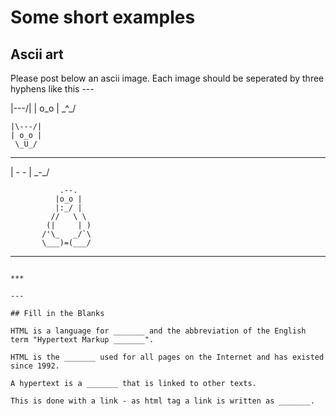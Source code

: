 # Some short examples

## Ascii art

Please post below an ascii image. Each image should be seperated by three hyphens like this ---

|\---/|
| o_o |
 \_^_/

~~~
|\---/|
| o_o |
 \_U_/
~~~

*******
| - - |
 \_-_/

               .--.
              |o_o |
              |:_/ |
             //   \ \
            (|     | )
           /'\_   _/`\
           \___)=(___/

---
~~~

***

---

## Fill in the Blanks

HTML is a language for _______ and the abbreviation of the English term "Hypertext Markup _______". 

HTML is the _______ used for all pages on the Internet and has existed since 1992. 

A hypertext is a _______ that is linked to other texts. 

This is done with a link - as html tag a link is written as _______.
